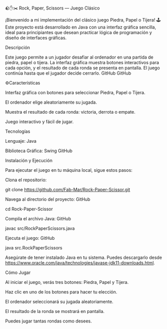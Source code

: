 🪨✋✂️ Rock, Paper, Scissors — Juego Clásico

¡Bienvenido a mi implementación del clásico juego Piedra, Papel o Tijera! 🕹️ Este proyecto está desarrollado en Java con una interfaz gráfica sencilla, ideal para principiantes que desean practicar lógica de programación y diseño de interfaces gráficas.

Descripción

Este juego permite a un jugador desafiar al ordenador en una partida de piedra, papel o tijera. La interfaz gráfica muestra botones interactivos para cada opción, y el resultado de cada ronda se presenta en pantalla. El juego continúa hasta que el jugador decide cerrarlo.
GitHub
GitHub

⚙Características

Interfaz gráfica con botones para seleccionar Piedra, Papel o Tijera.

El ordenador elige aleatoriamente su jugada.

Muestra el resultado de cada ronda: victoria, derrota o empate.

Juego interactivo y fácil de jugar.

Tecnologías

Lenguaje: Java

Biblioteca Gráfica: Swing
GitHub

Instalación y Ejecución

Para ejecutar el juego en tu máquina local, sigue estos pasos:

Clona el repositorio:

git clone https://github.com/Fab-Mar/Rock-Paper-Scissor.git


Navega al directorio del proyecto:
GitHub

cd Rock-Paper-Scissor


Compila el archivo Java:
GitHub

javac src/RockPaperScissors.java


Ejecuta el juego:
GitHub

java src.RockPaperScissors


Asegúrate de tener instalado Java en tu sistema. Puedes descargarlo desde https://www.oracle.com/java/technologies/javase-jdk11-downloads.html.

Cómo Jugar

Al iniciar el juego, verás tres botones: Piedra, Papel y Tijera.

Haz clic en uno de los botones para hacer tu elección.

El ordenador seleccionará su jugada aleatoriamente.

El resultado de la ronda se mostrará en pantalla.

Puedes jugar tantas rondas como desees.
